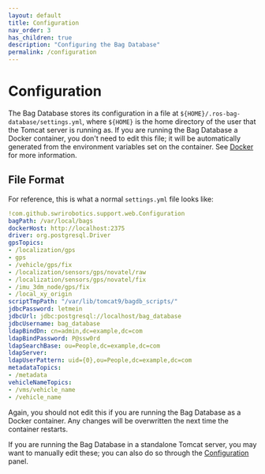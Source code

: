 ```yaml
---
layout: default
title: Configuration
nav_order: 3
has_children: true
description: "Configuring the Bag Database"
permalink: /configuration
---
```


# Configuration

The Bag Database stores its configuration in a file at `${HOME}/.ros-bag-database/settings.yml`,
where `${HOME}` is the home directory of the user that the Tomcat server is running as.  If you
are running the Bag Database a Docker container, you don't need to edit this file; it will be
automatically generated from the environment variables set on the container.  See
[Docker](../installation/docker) for more information.

## File Format

For reference, this is what a normal `settings.yml` file looks like:
```yaml
!com.github.swrirobotics.support.web.Configuration
bagPath: /var/local/bags
dockerHost: http://localhost:2375
driver: org.postgresql.Driver
gpsTopics: 
- /localization/gps
- gps
- /vehicle/gps/fix
- /localization/sensors/gps/novatel/raw
- /localization/sensors/gps/novatel/fix
- /imu_3dm_node/gps/fix
- /local_xy_origin
scriptTmpPath: "/var/lib/tomcat9/bagdb_scripts/"
jdbcPassword: letmein
jdbcUrl: jdbc:postgresql://localhost/bag_database
jdbcUsername: bag_database
ldapBindDn: cn=admin,dc=example,dc=com
ldapBindPassword: P@ssw0rd
ldapSearchBase: ou=People,dc=example,dc=com
ldapServer: 
ldapUserPattern: uid={0},ou=People,dc=example,dc=com
metadataTopics: 
- /metadata
vehicleNameTopics: 
- /vms/vehicle_name
- /vehicle_name
```

Again, you should not edit this if you are running the Bag Database as a Docker container.  Any
changes will be overwritten the next time the container restarts.

If you are running the Bag Database in a standalone Tomcat server, you may want to manually
edit these; you can also do so through the [Configuration](../web-interface/administration)
panel.
